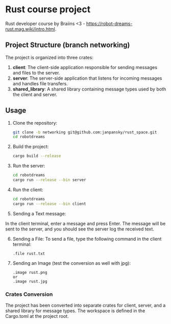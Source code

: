 # Rust course project

Rust developer course by Braiins <3 - https://robot-dreams-rust.mag.wiki/intro.html.

## Project Structure (branch networking)

The project is organized into three crates:

1. **client**: The client-side application responsible for sending messages and files to the server.
2. **server**: The server-side application that listens for incoming messages and handles file transfers.
3. **shared_library**: A shared library containing message types used by both the client and server.

## Usage

1. Clone the repository:
   ```bash
   git clone -b networking git@github.com:janpansky/rust_space.git
   cd robotdreams
2. Build the project:
    ```bash
   cargo build --release
3. Run the server:
   ```bash
   cd robotdreams
   cargo run --release --bin server
4. Run the client:
   ```bash
   cd robotdreams
   cargo run --release --bin client
5. Sending a Text message:

In the client terminal, enter a message and press Enter. The message will be sent to the server, and you should see the server log the received text.

6. Sending a File:
To send a file, type the following command in the client terminal:
   ```
   .file rust.txt

7. Sending an Image (test the conversion as well with jpg):
   ```
   .image rust.png
   or
   .image rust.jpg
   
### Crates Conversion
The project has been converted into separate crates for client, server, and a shared library for message types. The workspace is defined in the Cargo.toml at the project root.